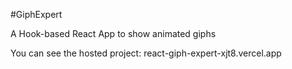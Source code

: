 #GiphExpert

A Hook-based React App to show animated giphs

You can see the hosted project: react-giph-expert-xjt8.vercel.app
